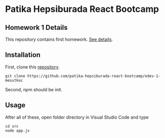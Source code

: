 # Patika Hepsiburada React Bootcamp

## Homework 1 Details

This repository contains first homework. [See details](https://github.com/patika-hepsiburada-react-bootcamp/odevler/tree/main/odev1).

## Installation

First, clone this [repository](https://github.com/patika-hepsiburada-react-bootcamp/odev-1-mesutkoc).

`git clone https://github.com/patika-hepsiburada-react-bootcamp/odev-1-mesutkoc`

Second, npm should be init.

## Usage

After all of these, open folder directory in Visual Studio Code and type

```
cd src
node app.js
```
